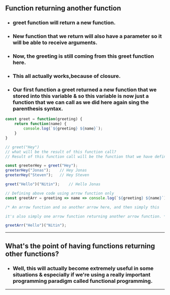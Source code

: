 ## Function returning another function
* ### greet function will return a new function.
* ### New function that we return will also have a parameter so it will be able to receive arguments. 
* ### Now, the greeting is still coming from this greet function here.
* ### This all actually works,because of closure.

* ### Our first function a greet returned a new function that we stored into this variable & so this variable is now just a function that we can call as we did here again sing the parenthesis syntax.

```Javascript
const greet = function(greeting) {
    return function(name) {
        console.log(`${greeting} ${name}`);
    }
}

// greet("Hey")
// what will be the result of this function call?
// Result of this function call will be the function that we have defined inside greet function.

const greeterHey = greet("Hey");
greeterHey("Jonas");    // Hey Jonas
greeterHey("Steven");   // Hey Steven

greet("Hello")("Nitin");    // Hello Jonas

// Defining above code using arrow function only
const greetArr = greeting => name => console.log(`${greeting} ${name}`);

/* An arrow function and so another arrow here, and then simply this

it's also simply one arrow function returning another arrow function. */

greetArr("Hello")("Nitin"); 
```
---
## What's the point of having functions returning other functions?

* ### Well, this will actually become extremely useful in some situations & especially if we're using a really important programming paradigm called functional programming.
---

